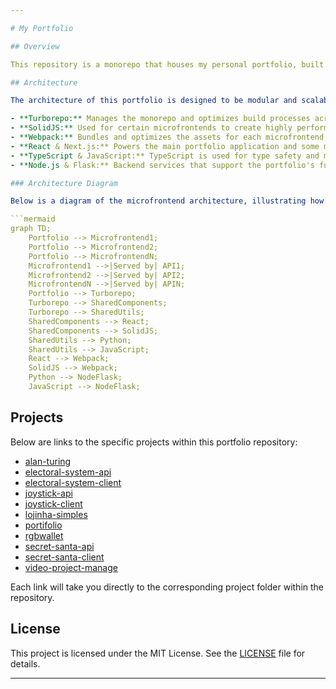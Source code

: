 ```yaml
---

# My Portfolio

## Overview

This repository is a monorepo that houses my personal portfolio, built using a microfrontend architecture. Each project within the portfolio is treated as a separate microfrontend, with the portfolio itself acting as the overarching macro application. The goal of this portfolio is to showcase my skills and projects using a variety of modern web technologies.

## Architecture

The architecture of this portfolio is designed to be modular and scalable, with each microfrontend handling a specific project or section of the portfolio. The following technologies and tools are utilized:

- **Turborepo:** Manages the monorepo and optimizes build processes across multiple microfrontends.
- **SolidJS:** Used for certain microfrontends to create highly performant and reactive user interfaces.
- **Webpack:** Bundles and optimizes the assets for each microfrontend, ensuring efficient loading and performance.
- **React & Next.js:** Powers the main portfolio application and some microfrontends, providing a robust and dynamic user experience.
- **TypeScript & JavaScript:** TypeScript is used for type safety and maintainability across most of the codebase, while JavaScript is employed where flexibility is needed.
- **Node.js & Flask:** Backend services that support the portfolio's functionality, with Flask handling any API needs and Node.js managing server-side rendering or other backend tasks.

### Architecture Diagram

Below is a diagram of the microfrontend architecture, illustrating how various APIs serve the different frontend components within the monorepo structure:

```mermaid
graph TD;
    Portfolio --> Microfrontend1;
    Portfolio --> Microfrontend2;
    Portfolio --> MicrofrontendN;
    Microfrontend1 -->|Served by| API1;
    Microfrontend2 -->|Served by| API2;
    MicrofrontendN -->|Served by| APIN;
    Portfolio --> Turborepo;
    Turborepo --> SharedComponents;
    Turborepo --> SharedUtils;
    SharedComponents --> React;
    SharedComponents --> SolidJS;
    SharedUtils --> Python;
    SharedUtils --> JavaScript;
    React --> Webpack;
    SolidJS --> Webpack;
    Python --> NodeFlask;
    JavaScript --> NodeFlask;
```

## Projects

Below are links to the specific projects within this portfolio repository:

- [alan-turing](https://github.com/brcls/portifolio-monorepo/tree/main/apps/alan-turing)
- [electoral-system-api](https://github.com/brcls/portifolio-monorepo/tree/main/apps/electoral-system-api)
- [electoral-system-client](https://github.com/brcls/portifolio-monorepo/tree/main/apps/electoral-system-client)
- [joystick-api](https://github.com/brcls/portifolio-monorepo/tree/main/apps/joystick-api)
- [joystick-client](https://github.com/brcls/portifolio-monorepo/tree/main/apps/joystick-client)
- [lojinha-simples](https://github.com/brcls/portifolio-monorepo/tree/main/apps/lojinha-simples)
- [portifolio](https://github.com/brcls/portifolio-monorepo/tree/main/apps/portifolio)
- [rgbwallet](https://github.com/brcls/portifolio-monorepo/tree/main/apps/rgbwallet)
- [secret-santa-api](https://github.com/brcls/portifolio-monorepo/tree/main/apps/secret-santa-api)
- [secret-santa-client](https://github.com/brcls/portifolio-monorepo/tree/main/apps/secret-santa-client)
- [video-project-manage](https://github.com/brcls/portifolio-monorepo/tree/main/apps/video-project-manage)

Each link will take you directly to the corresponding project folder within the repository.

## License

This project is licensed under the MIT License. See the [LICENSE](LICENSE) file for details.

---
```

